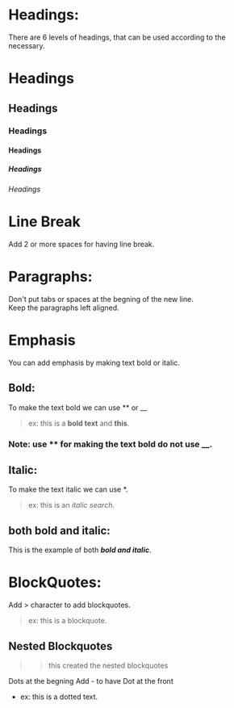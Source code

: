 # Headings:

There are 6 levels of headings, that can be used according to the necessary.
# Headings
## Headings
### Headings
#### Headings
##### Headings
###### Headings
  
# Line Break
Add 2 or more spaces for having line break.  
  
# Paragraphs:  
Don't put tabs or spaces at the begning of the new line.  
Keep the paragraphs left aligned.  
  
# Emphasis  
You can add emphasis by making text bold or italic.  
  
## Bold:  
To make the text bold we can use ** or __  
> ex: this is a **bold text** and __this__.  
  
### Note: use ** for making the text bold do not use __.  
  
## Italic:  
To make the text italic we can use *.  
> ex: this is an *italic search*.  
  
## both bold and italic:  
This is the example of both ***bold and italic***.  

# BlockQuotes:
Add > character to add blockquotes.
> ex: this is a blockquote.

## Nested Blockquotes
>> this created the nested blockquotes

Dots at the begning
Add - to have Dot at the front
- ex: this is a dotted text.





